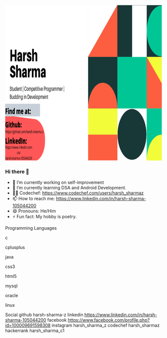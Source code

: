 <img src="Harsh Sharma.png" alt="Girl in a jacket" width="1500" height="500">

### Hi there 👋

- 🔭 I’m currently working on self-improvement
- 🌱 I’m currently learning DSA and Android Development.
- 👨‍💻 Codechef: https://www.codechef.com/users/harsh_sharmaz
- 📫 How to reach me: https://www.linkedin.com/in/harsh-sharma-105044200
- 😄 Pronouns: He/Him
- ⚡ Fun fact: My hobby is poetry.


Programming Languages

c

cplusplus

java

css3

html5

mysql

oracle

linux


Social
github
harsh-sharma-z
linkedin
https://www.linkedin.com/in/harsh-sharma-105044200
facebook
https://www.facebook.com/profile.php?id=100009691598308
instagram
harsh_sharma_z
codechef
harsh_sharmaz
hackerrank
harsh_sharma_c1


